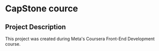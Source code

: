 # CapStone cource

## Project Description
This project was created during Meta's Coursera Front-End Development course.




